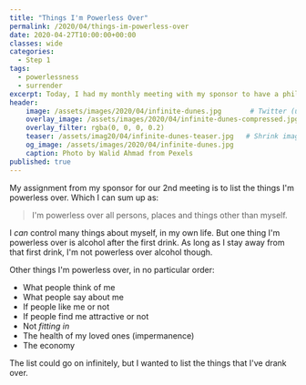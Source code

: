 ```yaml
---
title: "Things I'm Powerless Over"
permalink: /2020/04/things-im-powerless-over
date: 2020-04-27T10:00:00+00:00
classes: wide
categories:
  - Step 1
tags:
  - powerlessness
  - surrender
excerpt: Today, I had my monthly meeting with my sponsor to have a philosophical discussion on Step 7. We also talked about a recent resentment of mine. And spiritual growth in this process, especially concerning my confidence."
header:
    image: /assets/images/2020/04/infinite-dunes.jpg       # Twitter (use 'overlay_image')
    overlay_image: /assets/images/2020/04/infinite-dunes-compressed.jpg  # Article header at 2048x768
    overlay_filter: rgba(0, 0, 0, 0.2)
    teaser: /assets/imag20/04/infinite-dunes-teaser.jpg   # Shrink image to 575x216
    og_image: /assets/images/2020/04/infinite-dunes.jpg
    caption: Photo by Walid Ahmad from Pexels
published: true
---
```


My assignment from my sponsor for our 2nd meeting is to list the things I'm powerless over. Which I can sum up as:

> I'm powerless over all persons, places and things other than myself.

I *can* control many things about myself, in my own life. But one thing I'm powerless over is alcohol after the first drink. As long as I stay away from that first drink, I'm not powerless over alcohol though.

Other things I'm powerless over, in no particular order:
- What people think of me
- What people say about me
- If people like me or not
- If people find me attractive or not
- Not *fitting in*
- The health of my loved ones (impermanence)
- The economy

The list could go on infinitely, but I wanted to list the things that I've drank over.